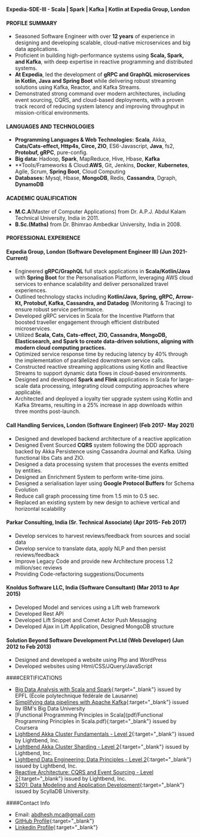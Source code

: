 **Expedia-SDE-III - Scala | Spark | Kafka | Kotlin at Expedia Group, London**

#### PROFILE SUMMARY
- Seasoned Software Engineer with over **12 years** of experience in designing and developing scalable, cloud-native microservices and big data applications. 
- Proficient in building high-performance systems using **Scala, Spark, and Kafka**, with deep expertise in reactive programming and distributed systems.
- **At Expedia**, led the development of **gRPC and GraphQL microservices in Kotlin, Java and Spring Boot** while delivering robust streaming solutions using Kafka, Reactor, and Kafka Streams. 
- Demonstrated strong command over modern architectures, including event sourcing, CQRS, and cloud-based deployments, with a proven track record of reducing system latency and improving throughput in mission-critical environments.

#### LANGUAGES AND TECHNOLOGIES
- **Programming Languages & Web Technologies:** **Scala**, Akka, **Cats/Cats-effect, Http4s, Circe, ZIO**, ES6-Javascript, **Java**, fs2, **Protobuf, gRPC**, pure-config.
- **Big data:** Hadoop, **Spark**, MapReduce, Hive, Hbase, **Kafka**
- **Tools/Frameworks & Cloud:**AWS**, Git, Jenkins, **Docker**, **Kubernetes**, Agile, Scrum, **Spring Boot**, Cloud Computing
- **Databases:** Mysql, Hbase, **MongoDB**, Redis, **Cassandra**, Dgraph, **DynamoDB**

#### ACADEMIC QUALIFICATION
- **M.C.A**(Master of Computer Applications) from Dr. A.P.J. Abdul Kalam Technical University, India in 2011.
- **B.Sc.(Maths)** from Dr. Bhimrao Ambedkar University, India in 2008.

#### PROFESSIONAL EXPERIENCE

#### Expedia Group, London (Software Development Engineer III) (Jun 2021- Current)
- Engineered **gRPC/GraphQL** full stack applications in **Scala/Kotlin/Java** with **Spring Boot** for the Personalisation Platform, leveraging AWS
cloud services to enhance scalability and deliver personalized travel experiences.
- Outlined technology stacks including **Kotlin/Java, Spring, gRPC, Arrow-Kt, Protobuf, Kafka, Cassandra, and Datadog** (Monitoring &
Tracing) to ensure robust service performance.
- Developed gRPC services in Scala for the Incentive Platform that boosted traveller engagement through efficient distributed
microservices.
- Utilized **Scala, Cats, Cats-effect, ZIO, Cassandra, MongoDB, Elasticsearch, and Spark to create data-driven solutions, aligning with
modern cloud computing practices.**
- Optimized service response time by reducing latency by 40% through the implementation of parallelized downstream service calls.
- Constructed reactive streaming applications using Kotlin and Reactive Streams to support dynamic data flows in cloud-based
environments.
- Designed and developed **Spark and Flink** applications in Scala for large-scale data processing, integrating cloud computing approaches
where applicable.
- Architected and deployed a loyalty tier upgrade system using Kotlin and Kafka Streams, resulting in a 25% increase in app downloads
within three months post-launch.

#### Call Handling Services, London (Software Engineer) (Feb 2017- May 2021)
- Designed and developed backend architecture of a reactive application
- Designed Event Sourced **CQRS** system following the DDD approach backed by Akka Persistence using Cassandra Journal and Kafka. Using functional libs Cats and ZIO.
- Designed a data processing system that processes the events emitted by entities.
- Designed an Enrichment System to perform write-time joins.
- Designed a serialisation layer using **Google Protocol Buffers** for Schema Evolution
- Reduce call graph processing time from 1.5 min to 0.5 sec.
- Replaced an existing system by new design to achieve vertical and horizontal scalability

#### Parkar Consulting, India (Sr. Technical Associate) (Apr 2015- Feb 2017)
- Develop services to harvest reviews/feedback from sources and social data
- Develop service to translate data, apply NLP and then persist reviews/feedback
- Improve Legacy Code and provide new Architecture process 1.2 million/sec reviews
- Providing Code-refactoring suggestions/Documents

#### Knoldus Software LLC, India (Software Consultant) (Mar 2013 to Apr 2015)
- Developed Model and services using a Lift web framework
- Developed Rest API
- Developed Lift Snippet and Comet Actor Push Messaging
- Developed Ajax in Lift Application, Designed MongoDB structure

#### Solution Beyond Software Development Pvt.Ltd (Web Developer) (Jun 2012 to Feb 2013)
- Designed and developed a website using Php and WordPress
- Developed websites using Html/CSS/JQuery/JavaScript

####CERTIFICATIONS
- [Big Data Analysis with Scala and Spark](http://coursera.org/verify/V5LC2D2Z8XPZ){:target="_blank"} issued by EPFL (École polytechnique fédérale de Lausanne)
- [Simplifying data pipelines with Apache Kafka](https://courses.cognitiveclass.ai/certificates/a603089d9e1240c1abfc833c2c6eeacd){:target="_blank"} issued by IBM's Big Data University
- [Functional Programming Principles in Scala](pdf/Functional Programming Principles in Scala.pdf){:target="_blank"} issued by Coursera
- [Lightbend Akka Cluster Fundamentals - Level 2](https://www.credly.com/badges/78d08a8d-88b8-43e1-b02b-7b0f2adc5bd5/linked_in_profile){:target="_blank"} issued by Lightbend, Inc.
- [Lightbend Akka Cluster Sharding - Level 2](https://www.credly.com/badges/ac6a4666-2e0d-4e03-be47-f3b0f472f357/linked_in_profile){:target="_blank"} issued by Lightbend, Inc.
- [Lightbend Data Engineering: Data Principles - Level 2](https://www.credly.com/badges/e27b1d76-5bf4-4423-b573-a2ab0b355e04/linked_in_profile){:target="_blank"} issued by Lightbend, Inc.
- [Reactive Architecture: CQRS and Event Sourcing - Level 2](https://www.credly.com/badges/99ad83f1-3403-472e-a09c-b3194c9e3ca4/linked_in_profile){:target="_blank"} issued by Lightbend, Inc.
- [S201: Data Modeling and Application Development](img/Abdhesh-Kumar-S201-Data-Modeling-and-Application-Development-Data-Modeling-Course-Completion-Certificate-ScyllaDB-University.pdf){:target="_blank"} issued by ScyllaDB University.

####Contact Info
- Email: abdhesh.mca@gmail.com
- [GitHub Profile](https://github.com/abdheshkumar){:target="_blank"}
- [Linkedin Profile](https://www.linkedin.com/in/abdhesh/){:target="_blank"}
